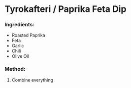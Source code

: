 # Tyrokafteri / Paprika Feta Dip

### Ingredients:
- Roasted Paprika
- Feta
- Garlic
- Chili
- Olive Oil
  
### Method:
1. Combine everything
